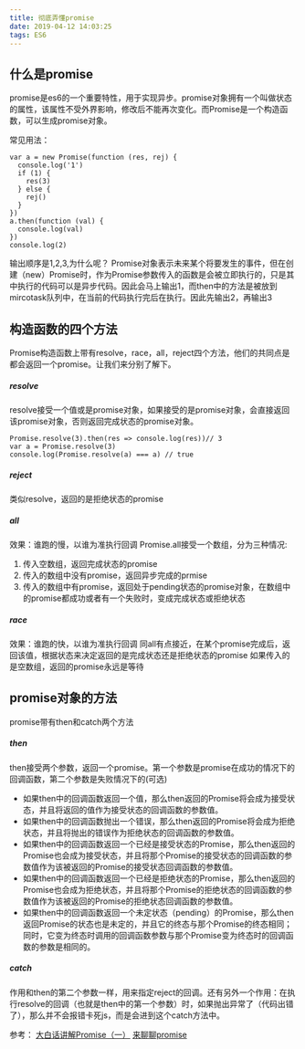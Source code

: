 ```yaml
---
title: 彻底弄懂promise
date: 2019-04-12 14:03:25
tags: ES6
---
```

## 什么是promise
promise是es6的一个重要特性，用于实现异步。promise对象拥有一个叫做状态的属性，该属性不受外界影响，修改后不能再次变化。而Promise是一个构造函数，可以生成promise对象。

<!-- more -->

常见用法：
```
var a = new Promise(function (res, rej) {
  console.log('1')
  if (1) {
    res(3)
  } else {
    rej()
  }
})
a.then(function (val) {
  console.log(val)
})
console.log(2)
```
输出顺序是1,2,3,为什么呢？
Promise对象表示未来某个将要发生的事件，但在创建（new）Promise时，作为Promise参数传入的函数是会被立即执行的，只是其中执行的代码可以是异步代码。因此会马上输出1，而then中的方法是被放到mircotask队列中，在当前的代码执行完后在执行。因此先输出2，再输出3

## 构造函数的四个方法
Promise构造函数上带有resolve，race，all，reject四个方法，他们的共同点是都会返回一个promise。让我们来分别了解下。
##### resolve
resolve接受一个值或是promise对象，如果接受的是promise对象，会直接返回该promise对象，否则返回完成状态的promise对象。
```
Promise.resolve(3).then(res => console.log(res))// 3
var a = Promise.resolve(3)
console.log(Promise.resolve(a) === a) // true
```

##### reject
类似resolve，返回的是拒绝状态的promise

##### all
效果：谁跑的慢，以谁为准执行回调
Promise.all接受一个数组，分为三种情况:
1. 传入空数组，返回完成状态的promise
2. 传入的数组中没有promise，返回异步完成的prmise
3. 传入的数组中有promise，返回处于pending状态的promise对象，在数组中的promise都成功或者有一个失败时，变成完成状态或拒绝状态

##### race
效果：谁跑的快，以谁为准执行回调
同all有点接近，在某个promise完成后，返回该值，根据状态来决定返回的是完成状态还是拒绝状态的promise
如果传入的是空数组，返回的promise永远是等待

## promise对象的方法
promise带有then和catch两个方法

##### then
then接受两个参数，返回一个promise。第一个参数是promise在成功的情况下的回调函数，第二个参数是失败情况下的(可选)
- 如果then中的回调函数返回一个值，那么then返回的Promise将会成为接受状态，并且将返回的值作为接受状态的回调函数的参数值。
- 如果then中的回调函数抛出一个错误，那么then返回的Promise将会成为拒绝状态，并且将抛出的错误作为拒绝状态的回调函数的参数值。
- 如果then中的回调函数返回一个已经是接受状态的Promise，那么then返回的Promise也会成为接受状态，并且将那个Promise的接受状态的回调函数的参数值作为该被返回的Promise的接受状态回调函数的参数值。
- 如果then中的回调函数返回一个已经是拒绝状态的Promise，那么then返回的Promise也会成为拒绝状态，并且将那个Promise的拒绝状态的回调函数的参数值作为该被返回的Promise的拒绝状态回调函数的参数值。
- 如果then中的回调函数返回一个未定状态（pending）的Promise，那么then返回Promise的状态也是未定的，并且它的终态与那个Promise的终态相同；同时，它变为终态时调用的回调函数参数与那个Promise变为终态时的回调函数的参数是相同的。

##### catch
作用和then的第二个参数一样，用来指定reject的回调。还有另外一个作用：在执行resolve的回调（也就是then中的第一个参数）时，如果抛出异常了（代码出错了），那么并不会报错卡死js，而是会进到这个catch方法中。

参考： 
[大白话讲解Promise（一）](https://www.cnblogs.com/lvdabao/p/es6-promise-1.html)
[来聊聊promise](http://hpoenixf.com/posts/10947/)

